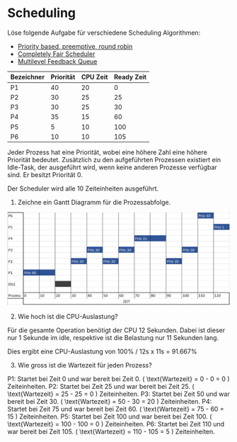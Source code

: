 # Scheduling


Löse folgende Aufgabe für verschiedene Scheduling Algorithmen:

- [Priority based, preemptive, round robin](https://en.wikipedia.org/wiki/Fixed-priority_pre-emptive_scheduling)
- [Completely Fair Scheduler](https://en.wikipedia.org/wiki/Completely_Fair_Scheduler)
- [Multilevel Feedback Queue](https://de.wikipedia.org/wiki/Multilevel_Feedback_Queue)

| Bezeichner | Priorität | CPU Zeit | Ready Zeit |
|------------|-----------|----------|------------|
| P1         | 40        | 20       | 0          |
| P2         | 30        | 25       | 25         |
| P3         | 30        | 25       | 30         |
| P4         | 35        | 15       | 60         |
| P5         | 5         | 10       | 100        |
| P6         | 10        | 10       | 105        |

Jeder Prozess hat eine Priorität, wobei eine höhere Zahl eine höhere Priorität bedeutet.
Zusätzlich zu den aufgeführten Prozessen existiert ein Idle-Task, der ausgeführt wird, wenn keine anderen Prozesse
verfügbar sind.
Er besitzt Priorität 0.

Der Scheduler wird alle 10 Zeiteinheiten ausgeführt.

1. Zeichne ein Gantt Diagramm für die Prozessabfolge.

![Bild](Gantt2.png)

2. Wie hoch ist die CPU-Auslastung?

Für die gesamte Operation benötigt der CPU 12 Sekunden. Dabei ist dieser nur 1 Sekunde im idle, respektive ist die Belastung nur 11 Sekunden lang.

Dies ergibt eine CPU-Auslastung von 100% / 12s x 11s = 91.667%
   
3. Wie gross ist die Wartezeit für jeden Prozess?
   
P1: Startet bei Zeit 0 und war bereit bei Zeit 0. \( \text{Wartezeit} = 0 - 0 = 0 \) Zeiteinheiten.
P2: Startet bei Zeit 25 und war bereit bei Zeit 25. \( \text{Wartezeit} = 25 - 25 = 0 \) Zeiteinheiten.
P3: Startet bei Zeit 50 und war bereit bei Zeit 30. \( \text{Wartezeit} = 50 - 30 = 20 \) Zeiteinheiten.
P4: Startet bei Zeit 75 und war bereit bei Zeit 60. \( \text{Wartezeit} = 75 - 60 = 15 \) Zeiteinheiten.
P5: Startet bei Zeit 100 und war bereit bei Zeit 100. \( \text{Wartezeit} = 100 - 100 = 0 \) Zeiteinheiten.
P6: Startet bei Zeit 110 und war bereit bei Zeit 105. \( \text{Wartezeit} = 110 - 105 = 5 \) Zeiteinheiten.
